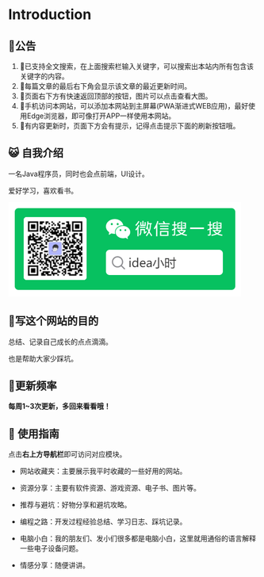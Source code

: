 # Introduction

## 🧊公告

1. 🎉已支持全文搜索，在上面搜索栏输入关键字，可以搜索出本站内所有包含该关键字的内容。
2. 🥇每篇文章的最后右下角会显示该文章的最近更新时间。
3. 🎁页面右下方有快速返回顶部的按钮，图片可以点击查看大图。
4. 🍭手机访问本网站，可以添加本网站到主屏幕(PWA渐进式WEB应用)，最好使用Edge浏览器，即可像打开APP一样使用本网站。
6. 📢有内容更新时，页面下方会有提示，记得点击提示下面的刷新按钮哦。

## :smiley_cat: 自我介绍

一名Java程序员，同时也会点前端，UI设计。

爱好学习，喜欢看书。

![qrCode](./.vuepress/public/images/qrcode.png)



## :bear:写这个网站的目的

总结、记录自己成长的点点滴滴。

也是帮助大家少踩坑。

## 🍥更新频率

**每周1~3次更新，多回来看看哦！**

## :rocket: 使用指南

点击**右上方导航栏**即可访问对应模块。

- 网站收藏夹：主要展示我平时收藏的一些好用的网站。

- 资源分享：主要有软件资源、游戏资源、电子书、图片等。

- 推荐与避坑：好物分享和避坑攻略。

- 编程之路：开发过程经验总结、学习日志、踩坑记录。
- 电脑小白：我的朋友们、发小们很多都是电脑小白，这里就用通俗的语言解释一些电子设备问题。
- 情感分享：随便讲讲。

